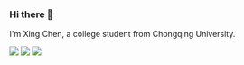 ### Hi there 👋

I'm Xing Chen, a college student from Chongqing University.  

<!--
**cxcn/cxcn** is a ✨ _special_ ✨ repository because its `README.md` (this file) appears on your GitHub profile.

Here are some ideas to get you started:

- 🔭 I’m currently working on ...
- 🌱 I’m currently learning ...
- 👯 I’m looking to collaborate on ...
- 🤔 I’m looking for help with ...
- 💬 Ask me about ...
- 📫 How to reach me: ...
- 😄 Pronouns: ...
- ⚡ Fun fact: ...
-->

![](https://github-profile-summary-cards.vercel.app/api/cards/profile-details?username=cxcn&theme=github)
![](https://github-profile-summary-cards.vercel.app/api/cards/most-commit-language?username=cxcn&theme=github)
![](https://github-profile-summary-cards.vercel.app/api/cards/stats?username=cxcn&theme=github)
